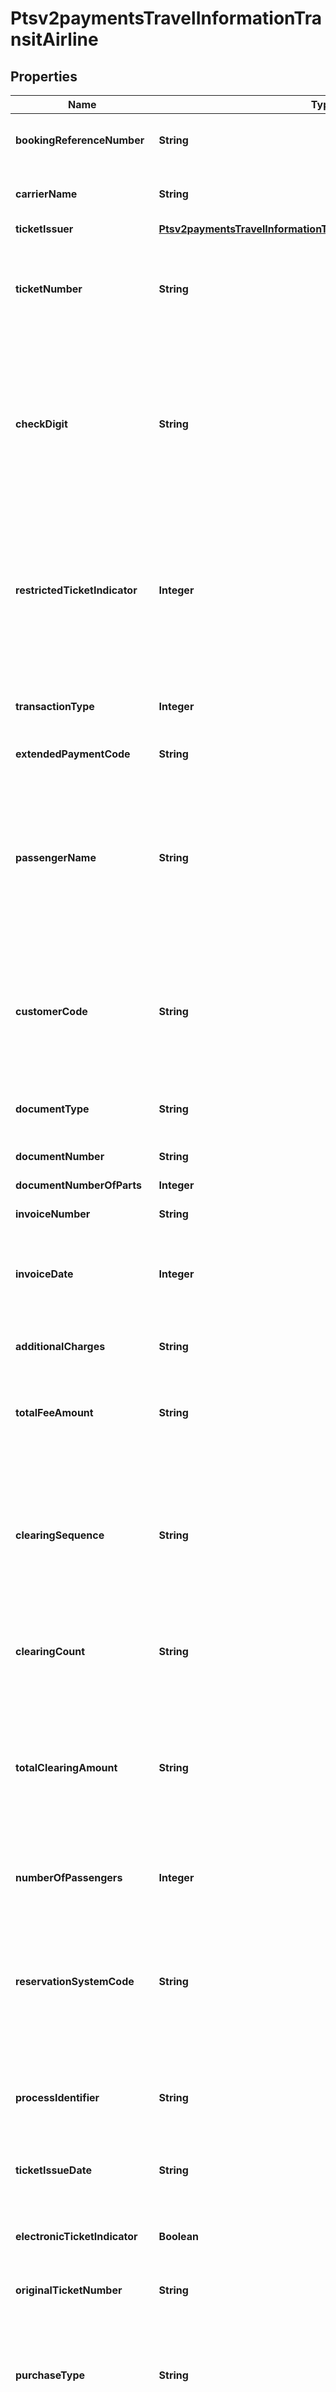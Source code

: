 
# Ptsv2paymentsTravelInformationTransitAirline

## Properties
Name | Type | Description | Notes
------------ | ------------- | ------------- | -------------
**bookingReferenceNumber** | **String** | Reference number for the airline booking. Required if ticket numbers are not issued.  |  [optional]
**carrierName** | **String** | Airline that generated the ticket. Format: English characters only. Optional request field.  |  [optional]
**ticketIssuer** | [**Ptsv2paymentsTravelInformationTransitAirlineTicketIssuer**](Ptsv2paymentsTravelInformationTransitAirlineTicketIssuer.md) |  |  [optional]
**ticketNumber** | **String** | Ticket number. Format: English characters only. Restricted string data type that indicates a sequence of letters, numbers, and spaces; special characters are not included. Optional request field.  |  [optional]
**checkDigit** | **String** | Check digit for the ticket number. CyberSource recommends that you validate the check digit. With Discover and Diners Club, a valid ticket number has these characteristics: - The value is numeric. - The first three digits are a valid IATA2 license plate carrier code. - The last digit is a check digit or zero (0). - All remaining digits are nonzero.  |  [optional]
**restrictedTicketIndicator** | **Integer** | Flag that indicates whether or not the ticket is restricted (nonrefundable). Possible values: - 0: No restriction (refundable) - 1: Restricted (nonrefundable) Format: English characters only. Restricted string data type that indicates a sequence of letters, numbers, and spaces; special characters are not included. Optional request field.  |  [optional]
**transactionType** | **Integer** | Type of charge. Possible values: - 01: Charge is for an airline ticket - 02: Charge is for an item that is not an airline ticket  |  [optional]
**extendedPaymentCode** | **String** | The field is not currently supported.  |  [optional]
**passengerName** | **String** | Name of the passenger to whom the ticket was issued.  This will always be a single passenger&#39;s name. If there are more than one passengers, provide only the primary passenger&#39;s name. Do not include special characters such as commas, hyphens, or apostrophes. Only ASCII characters are supported. Format: English characters only. Optional request field.  |  [optional]
**customerCode** | **String** | Reference number or code that identifies the cardholder. Format: English characters only. Restricted string data type that indicates a sequence of letters, numbers, and spaces; special characters are not included. Optional request field.  |  [optional]
**documentType** | **String** | Airline document type code that specifies the purpose of the transaction. Format: English characters only. Optional request field.  | Code | Description | | --- | --- | | 01 | Passenger ticket | | 02 | Additional collection | | 03 | Excess baggage | | 04 | Miscellaneous charge order (MCO) or prepaid ticket authorization | | 05 | Special service ticket | | 06 | Supported refund | | 07 | Unsupported refund | | 08 | Lost ticket application | | 09 | Tour order voucher | | 10 | Ticket by mail | | 11 | Undercharge adjustment | | 12 | Group ticket | | 13 | Exchange adjustment | | 14 | SPD or air freight | | 15 | In-flight adjustment | | 16 | Agency passenger ticket | | 17 | Agency tour order or voucher | | 18 | Agency miscellaneous charge order (MCO) | | 19 | Agency exchange order | | 20 | Agency group ticket | | 21 | Debit adjustment for duplicate refund or use | | 22 | In-flight merchandise order | | 23 | Catalogue merchandise order | | 24 | In-flight phone charges | | 25 | Frequent flyer fee or purchase | | 26 | Kennel charge | | 27 | Animal transportation charge | | 28 | Firearms case | | 29 | Upgrade charge | | 30 | Credit for unused transportation | | 31 | Credit for class of service adjustment | | 32 | Credit for denied boarding | | 33 | Credit for miscellaneous refund | | 34 | Credit for lost ticket refund | | 35 | Credit for exchange refund | | 36 | Credit for overcharge adjustment | | 37 | Credit for multiple Unused tickets | | 38 | Exchange order | | 39 | Self-service ticket | | 41 | In-flight duty-free purchase | | 42 | Senior citizen discount booklets | | 43 | Club membership fee | | 44 | Coupon book | | 45 | In-flight charges | | 46 | Tour deposit | | 47 | Frequent flyer overnight delivery charge | | 48 | Frequent flyer fulfillment | | 49 | Small package delivery | | 50 | Vendor sale | | 51 | Miscellaneous taxes or fees | | 52 | Travel agency fee | | 60 | Vendor refund or credit | | 64 | Duty free sale | | 65 | Preferred seat upgrade | | 66 | Cabin upgrade | | 67 | Lounge or club access or day pass | | 68 | Agent assisted reservation or ticketing fee | | 69 | Ticket change or cancel fee | | 70 | Trip insurance | | 71 | Unaccompanied minor | | 72 | Standby fee | | 73 | Curbside baggage | | 74 | In-flight medical equipment | | 75 | Ticket or pass print fee | | 76 | Checked sporting or special equipment | | 77 | Dry ice fee | | 78 | Mail or postage fee | | 79 | Club membership fee or temporary trial | | 80 | Frequent flyer activation or reinstatement | | 81 | Gift certificate | | 82 | Onboard or in-flight prepaid voucher | | 83 | Optional services fee | | 84 | Advance purchase for excess baggage | | 85 | Advance purchase for preferred seat upgrade | | 86 | Advance purchase for cabin upgrade | | 87 | Advance purchase for optional services | | 88 | WiFi | | 89 | Packages | | 90 | In-flight entertainment or internet access | | 91 | Overweight bag fee | | 92 | Sleep sets | | 93 | Special purchase fee |  |  [optional]
**documentNumber** | **String** | The field is not currently supported.  |  [optional]
**documentNumberOfParts** | **Integer** | The field is not currently supported.  |  [optional]
**invoiceNumber** | **String** | Invoice number for the airline transaction.  |  [optional]
**invoiceDate** | **Integer** | Invoice date. The format is YYYYMMDD. If this value is included in the request, it is used in the creation of the invoice number. See \&quot;Invoice Number,\&quot;  |  [optional]
**additionalCharges** | **String** | Description of the charge if the charge does not involve an airline ticket. For example: Excess baggage.  |  [optional]
**totalFeeAmount** | **String** | Total fee for the ticket. This value cannot exceed &#x60;99999999999999999999&#x60; (twenty 9s). Format: English characters only. Optional request field.  |  [optional]
**clearingSequence** | **String** | Number that identifies the clearing message when multiple clearing messages are allowed per authorized transaction. Each clearing message linked to one authorization request must include a unique clearing sequence number between 1 and the total number of clearing records. Format: English characters only. Optional request field.  |  [optional]
**clearingCount** | **String** | Total number of clearing messages associated with the authorization request. Format: English characters only. Optional request field.  |  [optional]
**totalClearingAmount** | **String** | Total clearing amount for all transactions in the clearing count set. This value cannot exceed &#x60;99999999999999999999&#x60; (twenty 9s). Format: English characters only. If this field is not set and if the total amount from the original authorization is not NULL, the total clearing amount is set to the total amount from the original authorization.  |  [optional]
**numberOfPassengers** | **Integer** | Number of passengers for whom the ticket was issued. Format: English characters only. Optional request field.  |  [optional]
**reservationSystemCode** | **String** | Code that specifies the computerized reservation system used to make the reservation and purchase the ticket. Format: English characters only. Restricted string data type that indicates a sequence of letters, numbers, and spaces; special characters are not included. Optional request field.  |  [optional]
**processIdentifier** | **String** | Airline process identifier. This value is the airline&#39;s three-digit IATA1 code which is used to process extended payment airline tickets.  |  [optional]
**ticketIssueDate** | **String** | Date on which the transaction occurred. Format: &#x60;YYYYMMDD&#x60; Format: English characters only. Optional request field.  |  [optional]
**electronicTicketIndicator** | **Boolean** | Flag that indicates whether an electronic ticket was issued. Possible values: - &#x60;true&#x60; - &#x60;false&#x60; Optional request field.  |  [optional]
**originalTicketNumber** | **String** | Original ticket number when the transaction is for a replacement ticket.  |  [optional]
**purchaseType** | **String** | Type of purchase. Possible values: - &#x60;EXC&#x60;: Exchange ticket - &#x60;MSC&#x60;: Miscellaneous (not a ticket purchase and not a transaction related to an exchange ticket) - &#x60;REF&#x60;: Refund - &#x60;TKT&#x60;: Ticket Format: English characters only. Optional request field.  |  [optional]
**creditReasonIndicator** | **String** | Reason for the credit. Possible values: - &#x60;A&#x60;: Cancellation of the ancillary passenger transport purchase. - &#x60;B&#x60;: Cancellation of the airline ticket and the passenger transport ancillary purchase. - &#x60;C&#x60;: Cancellation of the airline ticket. - &#x60;O&#x60;: Other. - &#x60;P&#x60;: Partial refund of the airline ticket. Format: English characters only.  Optional request field.  |  [optional]
**ticketChangeIndicator** | **String** | Type of update. Possible values: - &#x60;C&#x60;: Change to the existing ticket. - &#x60;N&#x60;: New ticket. Format: English characters only Optional request field.  |  [optional]
**planNumber** | **String** | Plan number based on the fare. This value is provided by the airline. Format: English characters only. Optional request field.  |  [optional]
**arrivalDate** | **String** | Date of arrival for the last leg of the trip. Format: &#x60;MMDDYYYY&#x60; English characters only. Optional request field.  |  [optional]
**restrictedTicketDesciption** | **String** | Text that describes the ticket limitations, such as _nonrefundable_. Format: English characters only. Optional request field.  |  [optional]
**exchangeTicketAmount** | **String** | Amount of the exchanged ticket. Format: English characters only.  |  [optional]
**exchangeTicketFeeAmount** | **String** | Fee for exchanging the ticket. Format: English characters only. Optional request field.  |  [optional]
**reservationType** | **String** | The field is not currently supported.  |  [optional]
**boardingFeeAmount** | **String** | Boarding fee.  |  [optional]
**legs** | [**List&lt;Ptsv2paymentsTravelInformationTransitAirlineLegs&gt;**](Ptsv2paymentsTravelInformationTransitAirlineLegs.md) |  |  [optional]
**ancillaryInformation** | [**Ptsv2paymentsTravelInformationTransitAirlineAncillaryInformation**](Ptsv2paymentsTravelInformationTransitAirlineAncillaryInformation.md) |  |  [optional]



